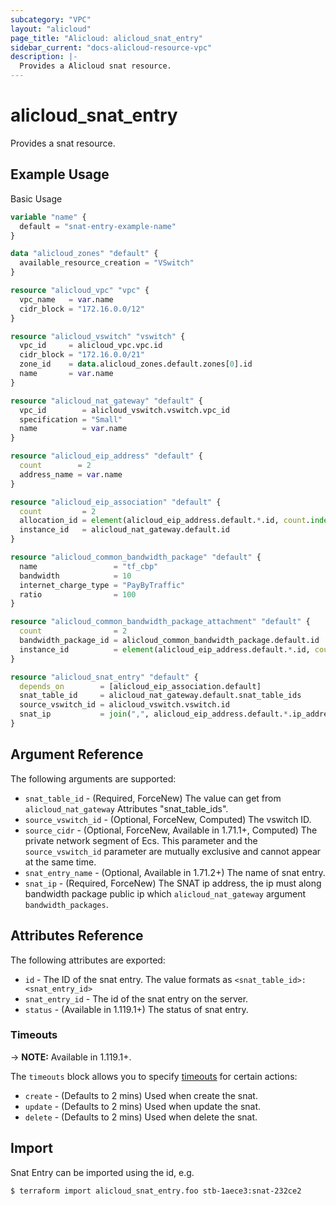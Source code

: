 ```yaml
---
subcategory: "VPC"
layout: "alicloud"
page_title: "Alicloud: alicloud_snat_entry"
sidebar_current: "docs-alicloud-resource-vpc"
description: |-
  Provides a Alicloud snat resource.
---
```


# alicloud\_snat\_entry

Provides a snat resource.

## Example Usage

Basic Usage

```terraform
variable "name" {
  default = "snat-entry-example-name"
}

data "alicloud_zones" "default" {
  available_resource_creation = "VSwitch"
}

resource "alicloud_vpc" "vpc" {
  vpc_name   = var.name
  cidr_block = "172.16.0.0/12"
}

resource "alicloud_vswitch" "vswitch" {
  vpc_id     = alicloud_vpc.vpc.id
  cidr_block = "172.16.0.0/21"
  zone_id    = data.alicloud_zones.default.zones[0].id
  name       = var.name
}

resource "alicloud_nat_gateway" "default" {
  vpc_id        = alicloud_vswitch.vswitch.vpc_id
  specification = "Small"
  name          = var.name
}

resource "alicloud_eip_address" "default" {
  count        = 2
  address_name = var.name
}

resource "alicloud_eip_association" "default" {
  count         = 2
  allocation_id = element(alicloud_eip_address.default.*.id, count.index)
  instance_id   = alicloud_nat_gateway.default.id
}

resource "alicloud_common_bandwidth_package" "default" {
  name                 = "tf_cbp"
  bandwidth            = 10
  internet_charge_type = "PayByTraffic"
  ratio                = 100
}

resource "alicloud_common_bandwidth_package_attachment" "default" {
  count                = 2
  bandwidth_package_id = alicloud_common_bandwidth_package.default.id
  instance_id          = element(alicloud_eip_address.default.*.id, count.index)
}

resource "alicloud_snat_entry" "default" {
  depends_on        = [alicloud_eip_association.default]
  snat_table_id     = alicloud_nat_gateway.default.snat_table_ids
  source_vswitch_id = alicloud_vswitch.vswitch.id
  snat_ip           = join(",", alicloud_eip_address.default.*.ip_address)
}
```

## Argument Reference

The following arguments are supported:

* `snat_table_id` - (Required, ForceNew) The value can get from `alicloud_nat_gateway` Attributes "snat_table_ids".
* `source_vswitch_id` - (Optional, ForceNew, Computed) The vswitch ID.
* `source_cidr` - (Optional, ForceNew, Available in 1.71.1+, Computed) The private network segment of Ecs. This parameter and the `source_vswitch_id` parameter are mutually exclusive and cannot appear at the same time.
* `snat_entry_name` - (Optional, Available in 1.71.2+) The name of snat entry.
* `snat_ip` - (Required, ForceNew) The SNAT ip address, the ip must along bandwidth package public ip which `alicloud_nat_gateway` argument `bandwidth_packages`.

## Attributes Reference

The following attributes are exported:

* `id` - The ID of the snat entry. The value formats as `<snat_table_id>:<snat_entry_id>`
* `snat_entry_id` - The id of the snat entry on the server.
* `status` - (Available in 1.119.1+) The status of snat entry.

### Timeouts

-> **NOTE:** Available in 1.119.1+.

The `timeouts` block allows you to specify [timeouts](https://www.terraform.io/docs/configuration-0-11/resources.html#timeouts) for certain actions:

* `create` - (Defaults to 2 mins) Used when create the snat.
* `update` - (Defaults to 2 mins) Used when update the snat.
* `delete` - (Defaults to 2 mins) Used when delete the snat.

## Import

Snat Entry can be imported using the id, e.g.

```shell
$ terraform import alicloud_snat_entry.foo stb-1aece3:snat-232ce2
```
